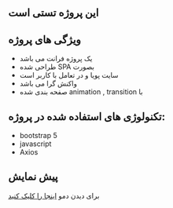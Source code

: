 ## این پروژه تستی است 

## ویژگی های پروژه
- یک پروژه فرانت می باشد 
-  طراحی شده SPA بصورت  
- سایت پویا و در تعامل با کاربر است
- واکنش گرا می باشد
- صفحه بندی شده animation , transition با

## تکنولوژی های استفاده شده در پروژه:

- bootstrap 5
- javascript
- Axios

## پیش نمایش
برای دیدن دمو <a href ="#">اینجا را کلیک کنید</a>


